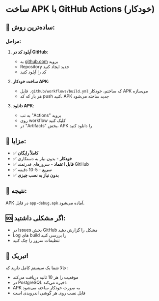 # ساخت APK با GitHub Actions (خودکار)

## 🚀 **ساده‌ترین روش:**

### **مراحل:**
1. **آپلود کد در GitHub**:
   - به [github.com](https://github.com) بروید
   - Repository جدید ایجاد کنید
   - کد را آپلود کنید

2. **ساخت خودکار APK**:
   - فایل `.github/workflows/build.yml` که ساختم، خودکار APK می‌سازه
   - هر بار که کد push کنید، APK جدید ساخته می‌شود

3. **دانلود APK**:
   - به تب "Actions" بروید
   - روی workflow کلیک کنید
   - در "Artifacts" بخش، APK را دانلود کنید

## 🎯 **مزایا:**
- ✅ **کاملاً رایگان**
- ✅ **خودکار** - بدون نیاز به دستکاری
- ✅ **قابل اعتماد** - سرورهای قدرتمند GitHub
- ✅ **سریع** - 5-10 دقیقه
- ✅ **بدون نیاز به نصب چیزی**

## 📱 **نتیجه:**
APK در فایل `app-debug.apk` آماده می‌شود.

## 🆘 **اگر مشکلی داشتید:**
- در Issues بخش GitHub مشکل را گزارش دهید
- Log های build را بررسی کنید
- تنظیمات سرور را چک کنید

## 🎉 **تبریک!**
حالا شما یک سیستم کامل دارید که:
- موقعیت را هر 10 ثانیه دریافت می‌کند
- در PostgreSQL ذخیره می‌کند
- APK به صورت خودکار ساخته می‌شود
- قابل نصب روی هر گوشی اندرویدی است
